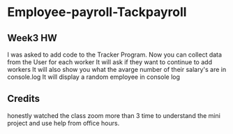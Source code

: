# Employee-payroll-Tackpayroll

## Week3 HW

I was asked to add code to the Tracker Program.
Now you can collect data from the User for each worker
It will ask if they want to continue to add workers
It will also show you what the avarge number of their salary's are in console.log
It will display a random employee in console log

## Credits

honestly watched the class zoom more than 3 time to understand the mini project and use help from office hours.
